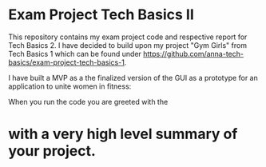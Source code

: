 # Exam Project Tech Basics II
This repository contains my exam project code and respective report for Tech Basics 2. 
I have decided to build upon my project "Gym Girls" from Tech Basics 1 which can be found under https://github.com/anna-tech-basics/exam-project-tech-basics-1. 

I have built a MVP as a the finalized version of the GUI as a prototype for an application to unite women in fitness:

When you run the code you are greeted with the 

# with a very high level summary of your project. 
